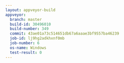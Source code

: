 ```yaml
---
layout: appveyor-build
appveyor:
  branch: master
  build-id: 30496010
  build-number: 349
  commit: 43ae01a73c514651db67a6aaae3bf9557ba46239
  job-id: lj9hg2adkhxnf0mb
  job-number: 6
  os-name: Windows
  test-result: 0
---
```


